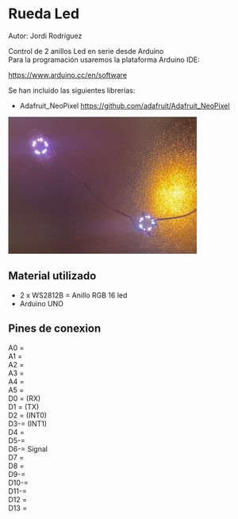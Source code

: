 # Rueda Led  

Autor: Jordi Rodríguez  
  
Control de 2 anillos Led en serie desde Arduino  
Para la programación usaremos la plataforma Arduino IDE:  

https://www.arduino.cc/en/software  

Se han incluido las siguientes librerías:  

- Adafruit_NeoPixel
https://github.com/adafruit/Adafruit_NeoPixel  

  
  
![Imagen Ruedas_Led acabado](RuedaLed.jpg)  


## Material utilizado  


- 2 x WS2812B = Anillo RGB 16 led   
- Arduino UNO  
  

## Pines de conexion  

A0 =  
A1 =  
A2 =  
A3 =   
A4 =  
A5 =  
D0 = (RX)  
D1 = (TX)  
D2 = (INT0)  
D3-= (INT1)  
D4 =     
D5-=  
D6-= Signal  
D7 =  
D8 =  
D9-=  
D10-=  
D11-=  
D12 =   
D13 =  
